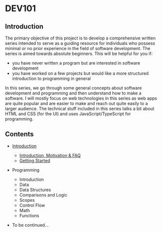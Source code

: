 # DEV101

## Introduction
The primary objective of this project is to develop a comprehensive written series intended to serve as a guiding resource for individuals who possess minimal or no prior experience in the field of software development. The series is aimed towards absolute beginners. This will be helpful for you if:
- you have never written a program but are interested in software development
- you have worked on a few projects but would like a more structured introduction to programming in general

In this series, we go through some general concepts about software development and programming and then understand how to make a software. I will mostly focus on web technologies in this series as web apps are quite popular and are easier to make and reach out quite easily to a larger audience. The technical stuff included in this series talks a bit about HTML and CSS (for the UI) and uses JavaScript/TypeScript for programming.

## Contents

- [Introduction](./0-introduction/)

    - [Introduction, Motivation & FAQ](./0-introduction/0-0-introduction.md)
    - [Getting Started](./0-introduction/0-1-getting-started.md)

- Programming

    - Introduction
    - Data
    - Data Structures
    - Comparisons and Logic
    - Scopes
    - Control Flow
    - Math
    - Functions

- To be continued...